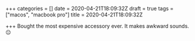 +++
categories = []
date = 2020-04-21T18:09:32Z
draft = true
tags = ["macos", "macbook pro"]
title = 2020-04-21T18:09:32Z

+++
Bought the most expensive accessory ever. It makes awkward sounds. 😐